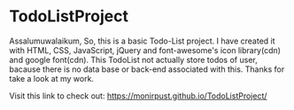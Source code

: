 # TodoListProject
Assalumuwalaikum,
So, this is a basic Todo-List project. I have created it with HTML, CSS, JavaScript, jQuery and font-awesome's icon library(cdn) and google font(cdn). This TodoList not actually store todos of user, bacause there is no data base or back-end associated with this.
Thanks for take a look at my work.

Visit this link to check out:
https://monirpust.github.io/TodoListProject/

